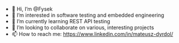 - 👋 Hi, I’m @Fysek
- 👀 I’m interested in software testing and embedded engineering
- 🌱 I’m currently learning REST API testing
- 💞️ I’m looking to collaborate on various, interesting projects
- 📫 How to reach me: https://www.linkedin.com/in/mateusz-dyrdol/

